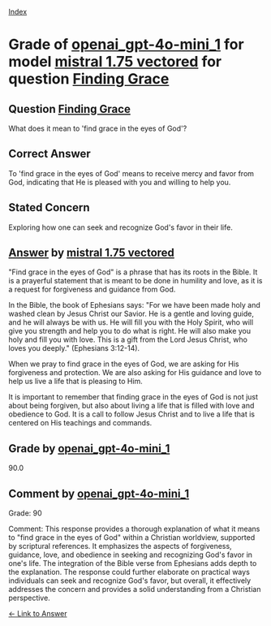 
[Index](../../../../index.md)
# Grade of [openai_gpt-4o-mini_1](../../../grading_models/openai_gpt-4o-mini_1.md) for model [mistral 1.75 vectored](../../../answering_models/mistral_1.75_vectored.md) for question [Finding Grace](../../../questions/Finding_Grace.md)

## Question [Finding Grace](../../../questions/Finding_Grace.md)
What does it mean to 'find grace in the eyes of God'?

## Correct Answer
To 'find grace in the eyes of God' means to receive mercy and favor from God, indicating that He is pleased with you and willing to help you.

## Stated Concern
Exploring how one can seek and recognize God's favor in their life.

## [Answer](../Finding_Grace.md) by [mistral 1.75 vectored](../../../answering_models/mistral_1.75_vectored.md)
"Find grace in the eyes of God" is a phrase that has its roots in the Bible. It is a prayerful statement that is meant to be done in humility and love, as it is a request for forgiveness and guidance from God.

In the Bible, the book of Ephesians says: "For we have been made holy and washed clean by Jesus Christ our Savior. He is a gentle and loving guide, and he will always be with us. He will fill you with the Holy Spirit, who will give you strength and help you to do what is right. He will also make you holy and fill you with love. This is a gift from the Lord Jesus Christ, who loves you deeply." (Ephesians 3:12-14).

When we pray to find grace in the eyes of God, we are asking for His forgiveness and protection. We are also asking for His guidance and love to help us live a life that is pleasing to Him.

It is important to remember that finding grace in the eyes of God is not just about being forgiven, but also about living a life that is filled with love and obedience to God. It is a call to follow Jesus Christ and to live a life that is centered on His teachings and commands.

## Grade by [openai_gpt-4o-mini_1](../../../grading_models/openai_gpt-4o-mini_1.md)
90.0

## Comment by [openai_gpt-4o-mini_1](../../../grading_models/openai_gpt-4o-mini_1.md)
Grade: 90

Comment: This response provides a thorough explanation of what it means to "find grace in the eyes of God" within a Christian worldview, supported by scriptural references. It emphasizes the aspects of forgiveness, guidance, love, and obedience in seeking and recognizing God's favor in one's life. The integration of the Bible verse from Ephesians adds depth to the explanation. The response could further elaborate on practical ways individuals can seek and recognize God's favor, but overall, it effectively addresses the concern and provides a solid understanding from a Christian perspective.

[&lt;- Link to Answer](../Finding_Grace.md)

